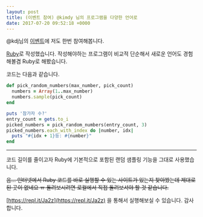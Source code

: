 ```yaml
---
layout: post
title: (이벤트 참여) @kimdy 님의 프로그램을 다양한 언어로
date: 2017-07-20 09:52:18 +0000
---
```


@kdj님의 [이벤트](https://steemit.com/kr-dev/@kdj/kimdy)에 저도 한번 참여해봅니다.

[Ruby](https://www.ruby-lang.org/)로 작성했습니다.
작성해야하는 프로그램이 비교적 단순해서 새로운 언어도 경험해볼겸 Ruby로 해봤습니다.

코드는 다음과 같습니다.
```ruby
def pick_random_numbers(max_number, pick_count)
  numbers = Array(1..max_number)
  numbers.sample(pick_count)
end

puts '참가자 수?'
entry_count = gets.to_i
picked_numbers = pick_random_numbers(entry_count, 3)
picked_numbers.each_with_index do |number, idx|
  puts "#{idx + 1}등: #{number}"
end
```
---

코드 길이를 줄이고자 Ruby에 기본적으로 포함된 랜덤 샘플링 기능을 그대로 사용했습니다.

~~음... 인터넷에서 Ruby 코드를 바로 실행할 수 있는 사이트가 있는지 찾아봤는데 제대로 된 곳이 없네요 ㅠ
돌려보시려면 로컬에서 직접 돌려보셔야 할 것 같습니다.~~

[https://repl.it/Ja2z](https://repl.it/Ja2z) 을 통해서 실행해보실 수 있습니다.
감사합니다.